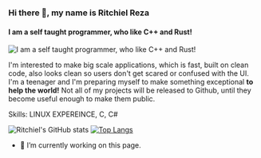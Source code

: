 ### Hi there 👋, my name is Ritchiel Reza
#### I am a self taught programmer, who like **C++** and **Rust**!
![I am a self taught programmer, who like **C++** and **Rust**!](https://i.pinimg.com/originals/cd/85/8e/cd858e9f725e9848777c04c57b79c68e.jpg)

I'm interested to make big scale applications, which is fast, built on clean code, also looks clean so users don't get scared or confused with the UI. I'm a teenager and I'm preparing myself to make something exceptional **to help the world!** Not all of my projects will be released to Github, until they become useful enough to make them public.

Skills: LINUX EXPEREINCE, C, C#

![Ritchiel's GitHub stats](https://github-readme-stats.vercel.app/api?username=ritchielrez&show_icons=true&theme=github_dark&hide_border=true)
[![Top Langs](https://github-readme-stats.vercel.app/api/top-langs/?username=ritchielrez&show_icons=true&layout=compact&theme=github_dark&hide_border=true)](https://github.com/anuraghazra/github-readme-stats)

- 🔭 I’m currently working on this page. 




